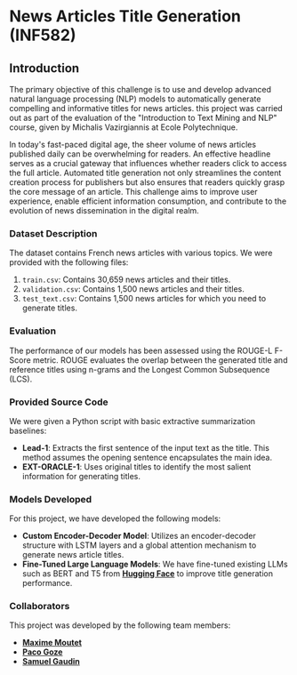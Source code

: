 # News Articles Title Generation (INF582)

## Introduction

The primary objective of this challenge is to use and develop advanced natural language processing (NLP) models to automatically generate compelling and informative titles for news articles. this project was carried out as part of the evaluation of the "Introduction to Text Mining and NLP" course, given by Michalis Vazirgiannis at Ecole Polytechnique.

In today's fast-paced digital age, the sheer volume of news articles published daily can be overwhelming for readers. An effective headline serves as a crucial gateway that influences whether readers click to access the full article. Automated title generation not only streamlines the content creation process for publishers but also ensures that readers quickly grasp the core message of an article. This challenge aims to improve user experience, enable efficient information consumption, and contribute to the evolution of news dissemination in the digital realm.

### Dataset Description

The dataset contains French news articles with various topics. We were provided with the following files:

1. `train.csv`: Contains 30,659 news articles and their titles.
2. `validation.csv`: Contains 1,500 news articles and their titles.
3. `test_text.csv`: Contains 1,500 news articles for which you need to generate titles.


### Evaluation

The performance of our models has been assessed using the ROUGE-L F-Score metric. ROUGE evaluates the overlap between the generated title and reference titles using n-grams and the Longest Common Subsequence (LCS).

### Provided Source Code

We were given a Python script with basic extractive summarization baselines:

- **Lead-1**: Extracts the first sentence of the input text as the title. This method assumes the opening sentence encapsulates the main idea.
- **EXT-ORACLE-1**: Uses original titles to identify the most salient information for generating titles.

### Models Developed

For this project, we have developed the following models:

- **Custom Encoder-Decoder Model**: Utilizes an encoder-decoder structure with LSTM layers and a global attention mechanism to generate news article titles.
- **Fine-Tuned Large Language Models**: We have fine-tuned existing LLMs such as BERT and T5 from **[Hugging Face](https://huggingface.co/)** to improve title generation performance.

### Collaborators

This project was developed by the following team members:

- **[Maxime Moutet](https://www.linkedin.com/in/maximemoutet)**
- **[Paco Goze](https://www.linkedin.com/in/paco-goze-086515174)**
- **[Samuel Gaudin](https://www.linkedin.com/in/samuel-gaudin/)**
